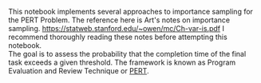 This notebook implements several approaches to importance sampling for the PERT Problem.
The reference here is Art's notes on importance sampling. https://statweb.stanford.edu/~owen/mc/Ch-var-is.pdf
I recommend thoroughly reading these notes before attempting this notebook.  
The goal is to assess the probability that the completion time of the final task exceeds a given threshold. The framework is known as Program Evaluation and Review Technique or [PERT](https://en.wikipedia.org/wiki/Program_evaluation_and_review_technique).
